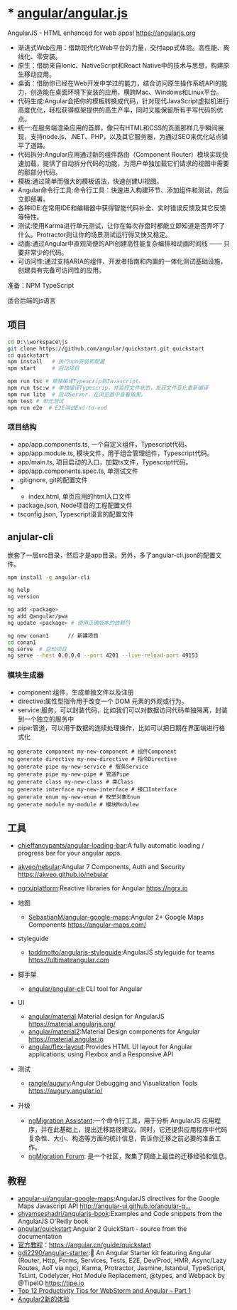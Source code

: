 # * [angular/angular.js](https://github.com/angular/angular.js)

AngularJS - HTML enhanced for web apps! https://angularjs.org

* 渐进式Web应用：借助现代化Web平台的力量，交付app式体验。高性能、离线化、零安装。
* 原生：借助来自Ionic、NativeScript和React Native中的技术与思想，构建原生移动应用。
* 桌面：借助你已经在Web开发中学过的能力，结合访问原生操作系统API的能力，创造能在桌面环境下安装的应用，横跨Mac、Windows和Linux平台。
* 代码生成:Angular会把你的模板转换成代码，针对现代JavaScript虚拟机进行高度优化，轻松获得框架提供的高生产率，同时又能保留所有手写代码的优点。
* 统一:在服务端渲染应用的首屏，像只有HTML和CSS的页面那样几乎瞬间展现，支持node.js、.NET、PHP，以及其它服务器，为通过SEO来优化站点铺平了道路。
* 代码拆分:Angular应用通过新的组件路由（Component Router）模块实现快速加载，提供了自动拆分代码的功能，为用户单独加载它们请求的视图中需要的那部分代码。
* 模板:通过简单而强大的模板语法，快速创建UI视图。
* Angular命令行工具:命令行工具：快速进入构建环节、添加组件和测试，然后立即部署。
* 各种IDE:在常用IDE和编辑器中获得智能代码补全、实时错误反馈及其它反馈等特性。
* 测试:使用Karma进行单元测试，让你在每次存盘时都能立即知道是否弄坏了什么。Protractor则让你的场景测试运行得又快又稳定。
* 动画:通过Angular中直观简便的API创建高性能复杂编排和动画时间线 —— 只要非常少的代码。
* 可访问性:通过支持ARIA的组件、开发者指南和内置的一体化测试基础设施，创建具有完备可访问性的应用。

准备：NPM TypeScript

适合后端的js语言

## 项目

```sh
cd D:\\workspace\js
git clone https://github.com/angular/quickstart.git quickstart
cd quickstart
npm install   # 执行npm安装和配置
npm start     # 启动项目

npm run tsc # 单独编译Typescrip到Javascript。
npm run tsc:w # 单独编译Typescrip，并监控文件状态，发现文件变化重新编译
npm run lite  # 启动Server，在浏览器中查看效果。
npm test # 单元测试
npm run e2e  # E2E测试End-to-end
```

### 项目结构

* app/app.components.ts, 一个自定义组件，Typescript代码。
* app/app.module.ts, 模块文件，用于组合管理组件，Typescript代码。
* app/main.ts, 项目启动的入口，加载ts文件，Typescript代码。
* app/app.components.spec.ts, 单测试文件
* .gitignore, git的配置文件
* * index.html, 单页应用的html入口文件
* package.json, Node项目的工程配置文件
* tsconfig.json, Typescript语言的配置文件

## anjular-cli

嵌套了一层src目录，然后才是app目录。另外，多了angular-cli.json的配置文件。

```sh
npm install -g angular-cli

ng help
ng version

ng add <package>
ng add @angular/pwa
ng update <package> # 使用正确版本的依赖包

ng new conan1      // 新建项目
cd conan1
ng serve  # 启动项目
ng serve --host 0.0.0.0 --port 4201 --live-reload-port 49153
```

### 模块生成器

* component:组件，生成单独文件以及注册
* directive:属性型指令用于改变一个 DOM 元素的外观或行为。
* service:服务，可以封装代码，比如我们可以对数据访问代码单独隔离，封装到一个独立的服务中
* pipe:管道，可以用于数据的连续处理操作，比如可以把日期在界面端进行格式化

```shell
ng generate component my-new-component # 组件Component
ng generate directive my-new-directive # 指令Directive
ng generate pipe my-new-service # 服务Service
ng generate pipe my-new-pipe # 管道Pipe
ng generate class my-new-class # 类Class
ng generate interface my-new-interface # 接口Interface
ng generate enum my-new-enum # 枚举对象Enum
ng generate module my-module # 模块Modulew
```

## 工具

* [chieffancypants/angular-loading-bar](https://github.com/chieffancypants/angular-loading-bar):A fully automatic loading / progress bar for your angular apps. 
* [akveo/nebular](https://github.com/akveo/nebular):Angular 7 Components, Auth and Security https://akveo.github.io/nebular
* [ngrx/platform](https://github.com/ngrx/platform):Reactive libraries for Angular https://ngrx.io

* 地图
    - [SebastianM/angular-google-maps](https://github.com/SebastianM/angular-google-maps):Angular 2+ Google Maps Components https://angular-maps.com/
* styleguide
    - [toddmotto/angularjs-styleguide](https://github.com/toddmotto/angularjs-styleguide):AngularJS styleguide for teams https://ultimateangular.com
* 脚手架
    - [angular/angular-cli](https://github.com/angular/angular-cli):CLI tool for Angular
* UI
    - [angular/material](https://github.com/angular/material):Material design for AngularJS https://material.angularjs.org/
    - [angular/material2](https://github.com/angular/material2):Material Design components for Angular https://material.angular.io
    - [angular/flex-layout](https://github.com/angular/flex-layout):Provides HTML UI layout for Angular applications; using Flexbox and a Responsive API
* 测试
    - [rangle/augury](https://github.com/rangle/augury):Angular Debugging and Visualization Tools https://augury.angular.io/
* 升级
    - [ngMigration Assistant](https://github.com/ellamaolson/ngMigration-Assistant):一个命令行工具，用于分析 AngularJS 应用程序，并在此基础上，提出迁移路径建议。同时，它还提供应用程序中代码复杂性、大小、构造等方面的统计信息，告诉你迁移之前必要的准备工作。
    - [ngMigration Forum](https://github.com/angular/ngMigration-Forum/wiki): 是一个社区，聚集了网络上最佳的迁移经验和信息。

## 教程

* [angular-ui/angular-google-maps](https://github.com/angular-ui/angular-google-maps):AngularJS directives for the Google Maps Javascript API http://angular-ui.github.io/angular-g…
* [shyamseshadri/angularjs-book](https://github.com/shyamseshadri/angularjs-book):Examples and Code snippets from the AngularJS O'Reilly book
* [angular/quickstart](https://github.com/angular/quickstart):Angular 2 QuickStart - source from the documentation
* [官方教程](https://angular.io)：https://angular.cn/guide/quickstart
* [gdi2290/angular-starter](https://github.com/gdi2290/angular-starter):🎉 An Angular Starter kit featuring Angular (Router, Http, Forms, Services, Tests, E2E, Dev/Prod, HMR, Async/Lazy Routes, AoT via ngc), Karma, Protractor, Jasmine, Istanbul, TypeScript, TsLint, Codelyzer, Hot Module Replacement, @types, and Webpack by @TipeIO https://tipe.io
* [Top 12 Productivity Tips for WebStorm and Angular – Part 1](https://www.sitepoint.com/productivity-tips-for-webstorm-and-angular-part-1/)
* [Angular2新的体验](http://blog.fens.me/angular2-init/)

